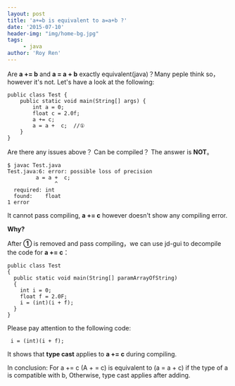 ```yaml
---
layout: post
title: 'a+=b is equivalent to a=a+b ?'
date: '2015-07-10'
header-img: "img/home-bg.jpg"
tags:
     - java
author: 'Roy Ren'
---
```


Are **a += b** and **a = a + b** exactly equivalent(java)？Many peple think so，however it's not. Let's have a look at the following:

	public class Test {
	    public static void main(String[] args) {
	        int a = 0;
	        float c = 2.0f;
	        a += c;
	        a = a +  c;  //①
	    }
	}

Are there any issues above？ Can be compiled？ The answer is **NOT**。

	$ javac Test.java
	Test.java:6: error: possible loss of precision
	         a = a +  c;
	               ^
	  required: int
	  found:    float
	1 error

It cannot pass compiling, **a += c** however doesn't show any compiling error.

**Why?**

After **①** is removed and pass compiling，we can use jd-gui to decompile the code for **a += c**：

	public class Test
	{
	  public static void main(String[] paramArrayOfString)
	  {
	    int i = 0;
	    float f = 2.0F;
	    i = (int)(i + f);
	  }
	}

Please pay attention to the following code:

	 i = (int)(i + f);
	 
It shows that **type cast** applies to **a += c** during compiling.

In conclusion: 
For a += c
(A + = c) is equivalent to (a = a + c) if the type of a is compatible with b,
Otherwise, type cast applies after adding.

